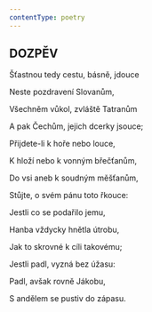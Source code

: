 ```yaml
---
contentType: poetry
---
```


<section>

## DOZPĚV 

Šťastnou tedy cestu, básně, jdouce 

Neste pozdravení Slovanům, 

Všechněm vůkol, zvláště Tatranům 

A pak Čechům, jejich dcerky jsouce;

</section>

<section>

Přijdete-li k hoře nebo louce, 

K hloží nebo k vonným břečťanům, 

Do vsi aneb k soudným měšťanům, 

Stůjte, o svém pánu toto řkouce:

</section>

<section>

Jestli co se podařilo jemu, 

Hanba vždycky hnětla útrobu, 

Jak to skrovné k cíli takovému;

</section>

<section>

Jestli padl, vyzná bez úžasu: 

Padl, avšak rovně Jákobu, 

S andělem se pustiv do zápasu.

</section>
